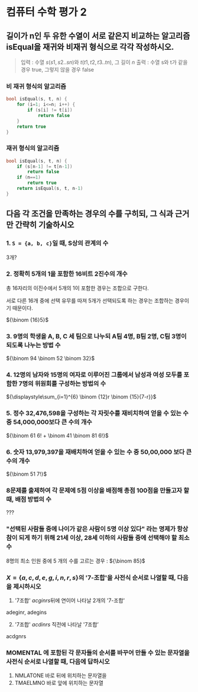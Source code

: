# 컴퓨터 수학 평가 2

## 길이가 n인 두 유한 수열이 서로 같은지 비교하는 알고리즘 isEqual을 재귀와 비재귀 형식으로 각각 작성하시오.

> 입력 : 수열 ${s(s1, s2 .. sn)}$와 ${t(t1, t2, t3 .. tn)}$, 그 길이 ${n}$
> 출력 : 수열 s와 t가 같을 경우 true, 그렇지 않을 경우 false

### 비 재귀 형식의 알고리즘

```c
bool isEqual(s, t, n) {
    for (i=1; i<=n; i++) {
        if (s[i] != t[i])
            return false
    }
    return true
}
```

### 재귀 형식의 알고리즘

```c
bool isEqual(s, t, n) {
    if (s[n-1] != t[n-1])
        return false
    if (n==1)
        return true
    return isEqual(s, t, n-1)
}
```

## 다음 각 조건을 만족하는 경우의 수를 구히되, 그 식과 근거만 간략히 기술하시오

### 1. `S = {a, b, c}`일 때, S상의 관계의 수

3개?

### 2. 정확히 5개의 1을 포함한 16비트 2진수의 개수

총 16자리의 이진수에서 5개의 1이 포함한 경우는 조합으로 구한다.

서로 다른 16개 중에 선택 유무를 따져 5개가 선택되도록 하는 경우는 조합하는 경우이기 때문이다.

${\binom {16}5}$

### 3. 9명의 학생을 A, B, C 세 팀으로 나누되 A팀 4명, B팀 2명, C팀 3명이 되도록 나누는 방법 수

${\binom 94 \binom 52 \binom 32}$

### 4. 12명의 남자와 15명의 여자로 이루어진 그룹에서 남성과 여성 모두를 포함한 7명의 위원회를 구성하는 방법의 수

${\displaystyle\sum_{i=1}^{6} \binom {12}r \binom {15}{7-r}}$

### 5. 정수 32,476,598을 구성하는 각 자릿수를 재비치하여 얻을 수 있는 수 중 54,000,000보다 큰 수의 개수

${\binom 61 6! + \binom 41 \binom 81 6!}$

### 6. 숫자 13,979,397을 재배치하여 얻을 수 있는 수 중 50,00,000 보다 큰 수의 개수

${\binom 51 7!}$

### 8문제를 출제하여 각 문제에 5점 이상을 배점해 총점 100점을 만들고자 할 때, 배점 방법의 수

???

<!-- ### 관계의 **행렬**이 주어졌을 때, 그 관계가 추이적이라는 것을 어떻게 판별할 수 있는가? -->

### "선택된 사람들 중에 나이가 같은 사람이 5명 이상 있다" 라는 명제가 항상 참이 되게 하기 위해 21세 이상, 28세 이하의 사람들 중에 선택해야 할 최소수

8명의 최소 인원 중에 5 개의 수를 고르는 경우 : ${\binom 85}$

### ${X = \{a, c, d, e, g, i, n, r, s\}}$의 '7-조합'을 사전식 순서로 나열할 때, 다음을 제시하시오

1) '7조합' ${a c g i n r s}$뒤에 연이어 나타날 2개의 '7-조합'

adeginr, adegins

2) '7조합' ${acdinrs}$ 직전에 나타날 '7조합’

acdgnrs

### MOMENTAL 에 포함된 각 문자들의 순서를 바꾸어 만들 수 있는 문자열을 사전식 순서로 나열할 때, 다음에 답하시오

1) NMLATONE 바로 뒤에 위치하는 문자열을
2) TMAELMNO 바로 앞에 위치하는 문자열